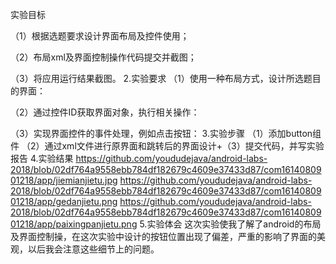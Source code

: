 实验目标

（1）根据选题要求设计界面布局及控件使用；

（2）布局xml及界面控制操作代码提交并截图；

（3）将应用运行结果截图。
2.实验要求
（1）使用一种布局方式，设计所选题目的界面：

（2）通过控件ID获取界面对象，执行相关操作：

（3）实现界面控件的事件处理，例如点击按钮：
3.实验步骤
（1）添加button组件
（2）通过xml文件进行原界面和跳转后的界面设计+（3）提交代码，并写实验报告
4.实验结果
https://github.com/yoududejava/android-labs-2018/blob/02df764a9558ebb784df182679c4609e37433d87/com1614080901218/app/jiemianjietu.jpg
https://github.com/yoududejava/android-labs-2018/blob/02df764a9558ebb784df182679c4609e37433d87/com1614080901218/app/gedanjietu.png
https://github.com/yoududejava/android-labs-2018/blob/02df764a9558ebb784df182679c4609e37433d87/com1614080901218/app/paixingpanjietu.png
5.实验体会
这次实验使我了解了android的布局及界面控制操，在这次实验中设计的按钮位置出现了偏差，严重的影响了界面的美观，以后我会注意这些细节上的问题。
